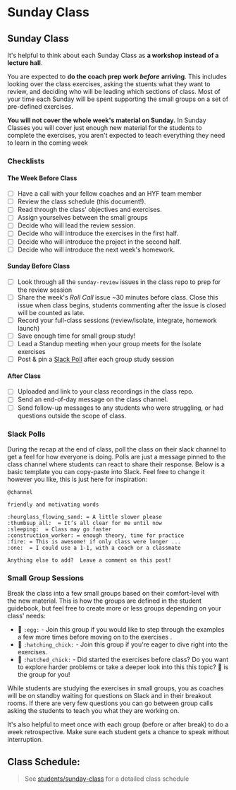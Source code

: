 # Sunday Class

## Sunday Class

It's helpful to think about each Sunday Class as **a workshop instead of a lecture hall**.

You are expected to **do the coach prep work** _**before**_ **arriving**. This includes looking over the class exercises, asking the stuents what they want to review, and deciding who will be leading which sections of class. Most of your time each Sunday will be spent supporting the small groups on a set of pre-defined exercises.

**You will not cover the whole week's material on Sunday.** In Sunday Classes you will cover just enough new material for the students to complete the exercises, you aren't expected to teach everything they need to learn in the coming week

### Checklists

#### The Week Before Class

* [ ] Have a call with your fellow coaches and an HYF team member
* [ ] Review the class schedule \(this document!\).
* [ ] Read through the class' objectives and exercises.
* [ ] Assign yourselves between the small groups
* [ ] Decide who will lead the review session.
* [ ] Decide who will introduce the exercises in the first half.
* [ ] Decide who will introduce the project in the second half.
* [ ] Decide who will introduce the next week's homework.

#### Sunday Before Class

* [ ] Look through all the `sunday-review` issues in the class repo to prep for the review session
* [ ] Share the week's _Roll Call_ issue ~30 minutes before class.  Close this issue when class begins, students commenting after the issue is closed will be counted as late.
* [ ] Record your full-class sessions \(review/isolate, integrate, homework launch\)
* [ ] Save enough time for small group study!
* [ ] Lead a Standup meeting when your group meets for the Isolate exercises
* [ ] Post & pin a [Slack Poll](sunday-class.md#slack-poll) after each group study session

#### After Class

* [ ] Uploaded and link to your class recordings in the class repo.
* [ ] Send an end-of-day message on the class channel.
* [ ] Send follow-up messages to any students who were struggling, or had questions outside the scope of class.

### Slack Polls

During the recap at the end of class, poll the class on their slack channel to get a feel for how everyone is doing. Polls are just a message pinned to the class channel where students can react to share their response. Below is a basic template you can copy-paste into Slack. Feel free to change it however you like, this is just here for inspiration:

```text
@channel

friendly and motivating words

:hourglass_flowing_sand: = A little slower please
:thumbsup_all:  = It’s all clear for me until now
:sleeping:  = Class may go faster
:construction_worker: = enough theory, time for practice
:fire: = This is awesome! if only class were longer ...
:one:  = I could use a 1-1, with a coach or a classmate

Anything else to add?  Leave a comment on this post!
```

### Small Group Sessions

Break the class into a few small groups based on their comfort-level with the new material. This is how the groups are defined in the student guidebook, but feel free to create more or less groups depending on your class' needs:

* 🥚 `:egg:` - Join this group if you would like to step through the examples a few more times before moving on to the exercises .
* 🐣 `:hatching_chick:` - Join this group if you're eager to dive right into the exercises.
* 🐥 `:hatched_chick:` - Did started the exercises before class? Do you want to explore harder problems or take a deeper look into this this topic?  🐥 is the group for you!

While students are studying the exercises in small groups, you as coaches will be on standby waiting for questions on Slack and in their breakout rooms. If there are very few questions you can go between group calls asking the students to teach you what they are working on.

It's also helpful to meet once with each group \(before or after break\) to do a week retrospective. Make sure each student gets a chance to speak without interruption.

## Class Schedule:

> See [students/sunday-class](../students/sunday-class/) for a detailed class schedule

